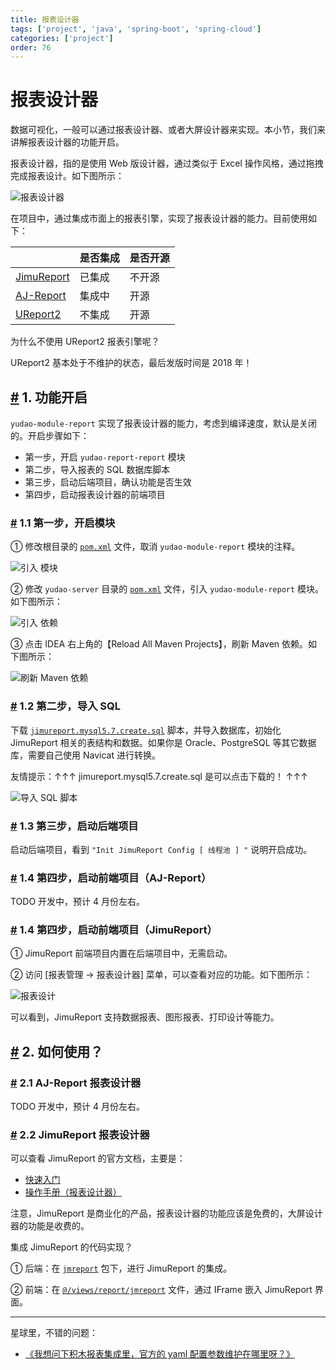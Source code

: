 ```yaml
---
title: 报表设计器
tags: ['project', 'java', 'spring-boot', 'spring-cloud']
categories: ['project']
order: 76
---
```

# 报表设计器

数据可视化，一般可以通过报表设计器、或者大屏设计器来实现。本小节，我们来讲解报表设计器的功能开启。

 报表设计器，指的是使用 Web 版设计器，通过类似于 Excel 操作风格，通过拖拽完成报表设计。如下图所示：

 ![报表设计器](https://doc.iocoder.cn/img/%E5%A4%A7%E5%B1%8F%E6%89%8B%E5%86%8C/%E6%8A%A5%E8%A1%A8%E8%AE%BE%E8%AE%A1%E5%99%A8/%E6%8A%A5%E8%A1%A8%E8%AE%BE%E8%AE%A1%E5%99%A8.gif)

 在项目中，通过集成市面上的报表引擎，实现了报表设计器的能力。目前使用如下：



|  | 是否集成 | 是否开源 |
| --- | --- | --- |
| [JimuReport](https://github.com/jeecgboot/JimuReport) | 已集成 | 不开源 |
| [AJ-Report](https://gitee.com/anji-plus/report) | 集成中 | 开源 |
| [UReport2](https://github.com/youseries/ureport) | 不集成 | 开源 |

 为什么不使用 UReport2 报表引擎呢？

 UReport2 基本处于不维护的状态，最后发版时间是 2018 年！

 ## [#](#_1-功能开启) 1. 功能开启

 `yudao-module-report` 实现了报表设计器的能力，考虑到编译速度，默认是关闭的。开启步骤如下：

 * 第一步，开启 `yudao-report-report` 模块
* 第二步，导入报表的 SQL 数据库脚本
* 第三步，启动后端项目，确认功能是否生效
* 第四步，启动报表设计器的前端项目

 ### [#](#_1-1-第一步-开启模块) 1.1 第一步，开启模块

 ① 修改根目录的 [`pom.xml`](https://github.com/YunaiV/ruoyi-vue-pro/blob/master/pom.xml) 文件，取消 `yudao-module-report` 模块的注释。

 ![引入  模块](https://doc.iocoder.cn/img/%E5%A4%A7%E5%B1%8F%E6%89%8B%E5%86%8C/%E6%8A%A5%E8%A1%A8%E8%AE%BE%E8%AE%A1%E5%99%A8/%E7%AC%AC%E4%B8%80%E6%AD%A5-01.png)

 ② 修改 `yudao-server` 目录的 [`pom.xml`](https://github.com/YunaiV/ruoyi-vue-pro/blob/master/yudao-server/pom.xml) 文件，引入 `yudao-module-report` 模块。如下图所示：

 ![引入  依赖](https://doc.iocoder.cn/img/%E5%A4%A7%E5%B1%8F%E6%89%8B%E5%86%8C/%E6%8A%A5%E8%A1%A8%E8%AE%BE%E8%AE%A1%E5%99%A8/%E7%AC%AC%E4%B8%80%E6%AD%A5-02.png)

 ③ 点击 IDEA 右上角的【Reload All Maven Projects】，刷新 Maven 依赖。如下图所示：

 ![刷新 Maven 依赖](https://doc.iocoder.cn/img/%E5%85%AC%E4%BC%97%E5%8F%B7%E6%89%8B%E5%86%8C/%E5%8A%9F%E8%83%BD%E5%BC%80%E5%90%AF/%E7%AC%AC%E4%B8%80%E6%AD%A5-03.png)

 ### [#](#_1-2-第二步-导入-sql) 1.2 第二步，导入 SQL

 下载 [`jimureport.mysql5.7.create.sql`](/file/jimureport.mysql5.7.create.sql) 脚本，并导入数据库，初始化 JimuReport 相关的表结构和数据。如果你是 Oracle、PostgreSQL 等其它数据库，需要自己使用 Navicat 进行转换。

 友情提示：↑↑↑ jimureport.mysql5.7.create.sql 是可以点击下载的！ ↑↑↑

 ![导入 SQL 脚本](https://doc.iocoder.cn/img/%E5%A4%A7%E5%B1%8F%E6%89%8B%E5%86%8C/%E6%8A%A5%E8%A1%A8%E8%AE%BE%E8%AE%A1%E5%99%A8/%E7%AC%AC%E4%BA%8C%E6%AD%A5-01.png)

 ### [#](#_1-3-第三步-启动后端项目) 1.3 第三步，启动后端项目

 启动后端项目，看到 `"Init JimuReport Config [ 线程池 ] "` 说明开启成功。

 ### [#](#_1-4-第四步-启动前端项目-aj-report) 1.4 第四步，启动前端项目（AJ-Report）

 TODO 开发中，预计 4 月份左右。

 ### [#](#_1-4-第四步-启动前端项目-jimureport) 1.4 第四步，启动前端项目（JimuReport）

 ① JimuReport 前端项目内置在后端项目中，无需启动。

 ② 访问 [报表管理 -> 报表设计器] 菜单，可以查看对应的功能。如下图所示：

 ![报表设计](https://doc.iocoder.cn/img/%E5%A4%A7%E5%B1%8F%E6%89%8B%E5%86%8C/%E6%8A%A5%E8%A1%A8%E8%AE%BE%E8%AE%A1%E5%99%A8/%E7%AC%AC%E5%9B%9B%E6%AD%A5-JimuReport.png)

 可以看到，JimuReport 支持数据报表、图形报表、打印设计等能力。

 ## [#](#_2-如何使用) 2. 如何使用？

 ### [#](#_2-1-aj-report-报表设计器) 2.1 AJ-Report 报表设计器

 TODO 开发中，预计 4 月份左右。

 ### [#](#_2-2-jimureport-报表设计器) 2.2 JimuReport 报表设计器

 可以查看 JimuReport 的官方文档，主要是：

 * [快速入门](http://report.jeecg.com/2075805)
* [操作手册（报表设计器）](http://report.jeecg.com/1423422)

 注意，JimuReport 是商业化的产品，报表设计器的功能应该是免费的，大屏设计器的功能是收费的。

 集成 JimuReport 的代码实现？

 ① 后端：在 [`jmreport`](https://github.com/YunaiV/ruoyi-vue-pro/tree/master/yudao-module-report/yudao-module-report-biz/src/main/java/cn/iocoder/yudao/module/report/framework/jmreport) 包下，进行 JimuReport 的集成。

 ② 前端：在 [`@/views/report/jmreport`](https://github.com/yudaocode/yudao-ui-admin-vue2/blob/master/src/views/report/jmreport/index.vue) 文件，通过 IFrame 嵌入 JimuReport 界面。



---

 星球里，不错的问题：

 * [《我想问下积木报表集成里，官方的 yaml 配置参数维护在哪里呀？》](https://t.zsxq.com/19s87CV2J)
